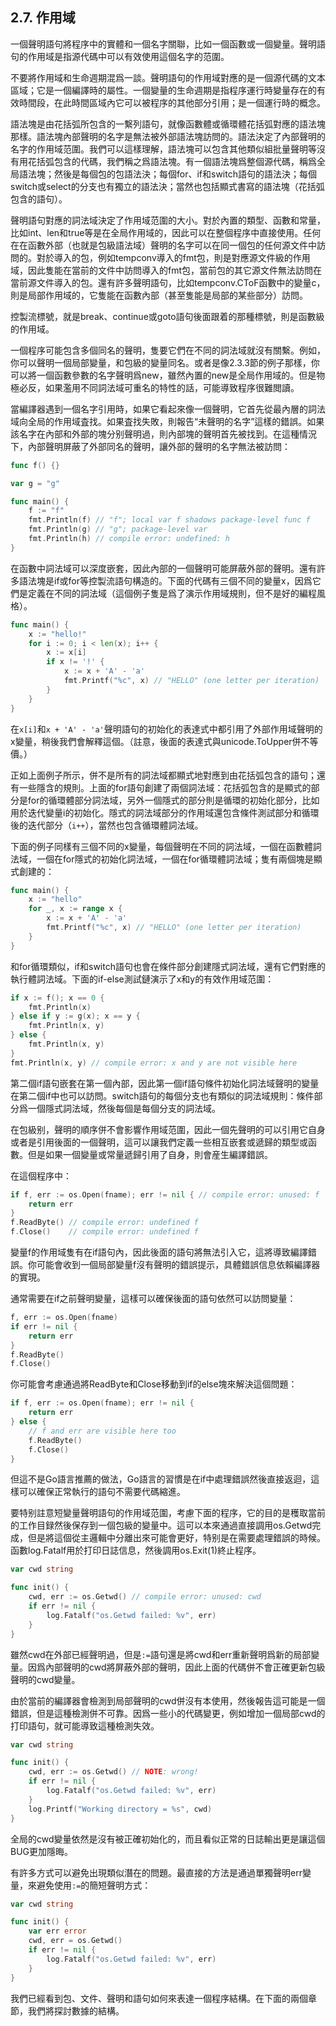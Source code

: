 ## 2.7. 作用域

一個聲明語句將程序中的實體和一個名字關聯，比如一個函數或一個變量。聲明語句的作用域是指源代碼中可以有效使用這個名字的范圍。

不要將作用域和生命週期混爲一談。聲明語句的作用域對應的是一個源代碼的文本區域；它是一個編譯時的屬性。一個變量的生命週期是指程序運行時變量存在的有效時間段，在此時間區域內它可以被程序的其他部分引用；是一個運行時的概念。

語法塊是由花括弧所包含的一繫列語句，就像函數體或循環體花括弧對應的語法塊那樣。語法塊內部聲明的名字是無法被外部語法塊訪問的。語法決定了內部聲明的名字的作用域范圍。我們可以這樣理解，語法塊可以包含其他類似組批量聲明等沒有用花括弧包含的代碼，我們稱之爲語法塊。有一個語法塊爲整個源代碼，稱爲全局語法塊；然後是每個包的包語法決；每個for、if和switch語句的語法決；每個switch或select的分支也有獨立的語法決；當然也包括顯式書寫的語法塊（花括弧包含的語句）。

聲明語句對應的詞法域決定了作用域范圍的大小。對於內置的類型、函數和常量，比如int、len和true等是在全局作用域的，因此可以在整個程序中直接使用。任何在在函數外部（也就是包級語法域）聲明的名字可以在同一個包的任何源文件中訪問的。對於導入的包，例如tempconv導入的fmt包，則是對應源文件級的作用域，因此隻能在當前的文件中訪問導入的fmt包，當前包的其它源文件無法訪問在當前源文件導入的包。還有許多聲明語句，比如tempconv.CToF函數中的變量c，則是局部作用域的，它隻能在函數內部（甚至隻能是局部的某些部分）訪問。

控製流標號，就是break、continue或goto語句後面跟着的那種標號，則是函數級的作用域。

一個程序可能包含多個同名的聲明，隻要它們在不同的詞法域就沒有關繫。例如，你可以聲明一個局部變量，和包級的變量同名。或者是像2.3.3節的例子那樣，你可以將一個函數參數的名字聲明爲new，雖然內置的new是全局作用域的。但是物極必反，如果濫用不同詞法域可重名的特性的話，可能導致程序很難閲讀。

當編譯器遇到一個名字引用時，如果它看起來像一個聲明，它首先從最內層的詞法域向全局的作用域査找。如果査找失敗，則報告“未聲明的名字”這樣的錯誤。如果該名字在內部和外部的塊分别聲明過，則內部塊的聲明首先被找到。在這種情況下，內部聲明屏蔽了外部同名的聲明，讓外部的聲明的名字無法被訪問：

```Go
func f() {}

var g = "g"

func main() {
	f := "f"
	fmt.Println(f) // "f"; local var f shadows package-level func f
	fmt.Println(g) // "g"; package-level var
	fmt.Println(h) // compile error: undefined: h
}
```

在函數中詞法域可以深度嵌套，因此內部的一個聲明可能屏蔽外部的聲明。還有許多語法塊是if或for等控製流語句構造的。下面的代碼有三個不同的變量x，因爲它們是定義在不同的詞法域（這個例子隻是爲了演示作用域規則，但不是好的編程風格）。

```Go
func main() {
	x := "hello!"
	for i := 0; i < len(x); i++ {
		x := x[i]
		if x != '!' {
			x := x + 'A' - 'a'
			fmt.Printf("%c", x) // "HELLO" (one letter per iteration)
		}
	}
}
```

在`x[i]`和`x + 'A' - 'a'`聲明語句的初始化的表達式中都引用了外部作用域聲明的x變量，稍後我們會解釋這個。（註意，後面的表達式與unicode.ToUpper併不等價。）

正如上面例子所示，併不是所有的詞法域都顯式地對應到由花括弧包含的語句；還有一些隱含的規則。上面的for語句創建了兩個詞法域：花括弧包含的是顯式的部分是for的循環體部分詞法域，另外一個隱式的部分則是循環的初始化部分，比如用於迭代變量i的初始化。隱式的詞法域部分的作用域還包含條件測試部分和循環後的迭代部分（`i++`），當然也包含循環體詞法域。

下面的例子同樣有三個不同的x變量，每個聲明在不同的詞法域，一個在函數體詞法域，一個在for隱式的初始化詞法域，一個在for循環體詞法域；隻有兩個塊是顯式創建的：

```Go
func main() {
	x := "hello"
	for _, x := range x {
		x := x + 'A' - 'a'
		fmt.Printf("%c", x) // "HELLO" (one letter per iteration)
	}
}
```

和for循環類似，if和switch語句也會在條件部分創建隱式詞法域，還有它們對應的執行體詞法域。下面的if-else測試鏈演示了x和y的有效作用域范圍：

```Go
if x := f(); x == 0 {
	fmt.Println(x)
} else if y := g(x); x == y {
	fmt.Println(x, y)
} else {
	fmt.Println(x, y)
}
fmt.Println(x, y) // compile error: x and y are not visible here
```

第二個if語句嵌套在第一個內部，因此第一個if語句條件初始化詞法域聲明的變量在第二個if中也可以訪問。switch語句的每個分支也有類似的詞法域規則：條件部分爲一個隱式詞法域，然後每個是每個分支的詞法域。

在包級别，聲明的順序併不會影響作用域范圍，因此一個先聲明的可以引用它自身或者是引用後面的一個聲明，這可以讓我們定義一些相互嵌套或遞歸的類型或函數。但是如果一個變量或常量遞歸引用了自身，則會産生編譯錯誤。

在這個程序中：

```Go
if f, err := os.Open(fname); err != nil { // compile error: unused: f
	return err
}
f.ReadByte() // compile error: undefined f
f.Close()    // compile error: undefined f
```

變量f的作用域隻有在if語句內，因此後面的語句將無法引入它，這將導致編譯錯誤。你可能會收到一個局部變量f沒有聲明的錯誤提示，具體錯誤信息依賴編譯器的實現。

通常需要在if之前聲明變量，這樣可以確保後面的語句依然可以訪問變量：

```Go
f, err := os.Open(fname)
if err != nil {
	return err
}
f.ReadByte()
f.Close()
```

你可能會考慮通過將ReadByte和Close移動到if的else塊來解決這個問題：

```Go
if f, err := os.Open(fname); err != nil {
	return err
} else {
	// f and err are visible here too
	f.ReadByte()
	f.Close()
}
```

但這不是Go語言推薦的做法，Go語言的習慣是在if中處理錯誤然後直接返迴，這樣可以確保正常執行的語句不需要代碼縮進。

要特别註意短變量聲明語句的作用域范圍，考慮下面的程序，它的目的是穫取當前的工作目録然後保存到一個包級的變量中。這可以本來通過直接調用os.Getwd完成，但是將這個從主邏輯中分離出來可能會更好，特别是在需要處理錯誤的時候。函數log.Fatalf用於打印日誌信息，然後調用os.Exit(1)終止程序。

```Go
var cwd string

func init() {
	cwd, err := os.Getwd() // compile error: unused: cwd
	if err != nil {
		log.Fatalf("os.Getwd failed: %v", err)
	}
}
```

雖然cwd在外部已經聲明過，但是`:=`語句還是將cwd和err重新聲明爲新的局部變量。因爲內部聲明的cwd將屏蔽外部的聲明，因此上面的代碼併不會正確更新包級聲明的cwd變量。

由於當前的編譯器會檢測到局部聲明的cwd併沒有本使用，然後報告這可能是一個錯誤，但是這種檢測併不可靠。因爲一些小的代碼變更，例如增加一個局部cwd的打印語句，就可能導致這種檢測失效。

```Go
var cwd string

func init() {
	cwd, err := os.Getwd() // NOTE: wrong!
	if err != nil {
		log.Fatalf("os.Getwd failed: %v", err)
	}
	log.Printf("Working directory = %s", cwd)
}
```

全局的cwd變量依然是沒有被正確初始化的，而且看似正常的日誌輸出更是讓這個BUG更加隱晦。

有許多方式可以避免出現類似潛在的問題。最直接的方法是通過單獨聲明err變量，來避免使用`:=`的簡短聲明方式：

```Go
var cwd string

func init() {
	var err error
	cwd, err = os.Getwd()
	if err != nil {
		log.Fatalf("os.Getwd failed: %v", err)
	}
}
```

我們已經看到包、文件、聲明和語句如何來表達一個程序結構。在下面的兩個章節，我們將探討數據的結構。


